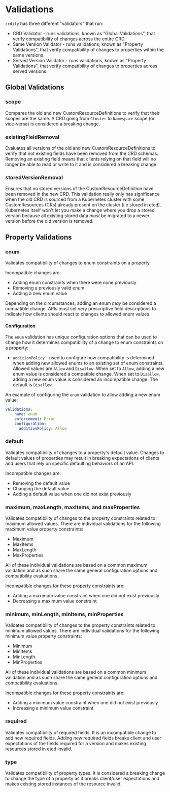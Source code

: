 # Validations

`crdify` has three different "validators" that run:

- CRD Validator - runs validations, known as "Global Validations", that verify compatibility of changes across the entire CRD.
- Same Version Validator - runs validations, known as "Property Validations", that verify compatibility of changes to properties within the same versions.
- Served Version Validator - runs validations, known as "Property Validations", that verify compatibility of changes to properties across served versions.

## Global Validations

### scope

Compares the old and new CustomResourceDefinitions to verify that their
scopes are the same. A CRD going from `Cluster` to `Namespace` scope (or vice-versa) is considered a breaking change.

### existingFieldRemoval

Evaluates all versions of the old and new CustomResourceDefinitions to
verify that not existing fields have been removed from the CRD schemas. Removing an existing field means
that clients relying on that field will no longer be able to read or write to it and is considered a breaking change.

### storedVersionRemoval

Ensures that no stored versions of the CustomResourceDefinition have been removed in the new CRD. This validation really only has significance when the old CRD is sourced from a
Kubernetes cluster with some CustomResources (CRs) already present on the cluster (i.e stored in etcd).
Kubernetes itself won't let you make a change where you drop a stored version because all existing stored
data _must_ be migrated to a newer version before the old version is removed.

## Property Validations

### enum

Validates compatibility of changes to enum constraints on a property.

Incompatible changes are:

- Adding enum constraints when there were none previously
- Removing a previously valid enum
- Adding a new enum value

Depending on the circumstances, adding an enum _may_ be considered a compatible change. APIs must set very prescriptive field descriptions to indicate
how clients should react to changes to allowed enum values.

#### Configuration

The `enum` validation has unique configuration options that can be used to change how it determines compatibility of a change to enum constraints on a property:

- `additionPolicy` - used to configure how compatibility is determined when adding new allowed enums to an existing set of enum constraints. Allowed values are `Allow` and `Disallow`. When set to `Allow`, adding a new enum value is considered a compatible change. When set to `Disallow`, adding a new enum value is considered an incompatible change. The default is `Disallow`.

An example of configuring the `enum` validation to allow adding a new enum value:

```yaml
validations:
  - name: enum
    enforcement: Error
    configuration:
      additionPolicy: Allow
```

### default

Validates compatibility of changes to a property's default value. Changes to default
values of properties may result in breaking expectations of clients and users that rely
on specific defaulting behaviors of an API.

Incompatible changes are:

- Removing the default value
- Changing the default value
- Adding a default value when one did not exist previously

### maximum, maxLength, maxItems, and maxProperties

Validates compatibility of changes to the property constraints related to maximum
allowed values. There are individual validations for the following maximum value property constraints:

- Maximum
- MaxItems
- MaxLength
- MaxProperties

All of these individual validations are based on a common maximum validation and as such share
the same general configuration options and compatibility evaluations.

Incompatible changes for these property constraints are:

- Adding a maximum value constraint when one did not exist previously
- Decreasing a maximum value constraint

### minimum, minLength, minItems, minProperties

Validates compatibility of changes to the property constraints related to minimum
allowed values. There are individual validations for the following minimum value property constraints:

- Minimum
- MinItems
- MinLength
- MinProperties

All of these individual validations are based on a common minimum validation and as such share
the same general configuration options and compatibility evaluations.

Incompatible changes for these property constraints are:

- Adding a minimum value constraint when one did not exist previously
- Increasing a minimum value constraint

### required

Validates compatibility of required fields. It is an incompatible
change to add new required fields. Adding new required fields breaks client and user
expectations of the fields required for a version and makes existing resources stored in
etcd invalid.

### type

Validates compatibility of property types. It is considered a breaking change
to change the type of a property as it breaks client/user expectations and makes existing
stored instances of the resource invalid.

